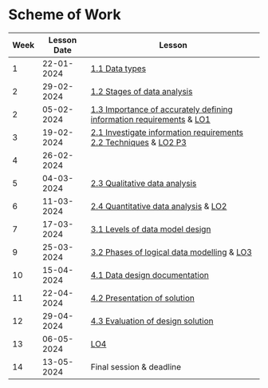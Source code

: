 # Scheme of Work

| Week | Lesson Date | Lesson |
|------|-----|-|
| 1 | 22-01-2024 | [1.1 Data types](/content/1.1%20Data%20types.md) |
| 2 | 29-02-2024 | [1.2 Stages of data analysis](/content/1.2%20Stages%20of%20data%20analysis.md) |
| 2 | 05-02-2024 | [1.3 Importance of accurately defining information requirements](/content/1.3%20Importance%20of%20accurately%20defining%20information%20requirements.md) & [LO1](/content/LO1.md) |
| 3 | 19-02-2024 | [2.1 Investigate information requirements](/content/2.1%20Investigate%20information%20requirements%20.md)  [2.2 Techniques](/content/2.2%20Techniques%20.md) & [LO2 P3 ](/content/LO2.md#p3) | 
| 4 | 26-02-2024 |  |
| 5 | 04-03-2024 |  [2.3 Qualitative data analysis](/content/2.3%20Qualitative%20data%20analysis.md) |
| 6 | 11-03-2024 | [2.4 Quantitative data analysis](/content/2.4%20Quantitative%20data%20analysis.md) & [LO2](/content/LO2.md) |
| 7 | 17-03-2024 | [3.1 Levels of data model design](/content/3.1%20Levels%20of%20data%20model%20design.md) |
| 9 | 25-03-2024 | [3.2 Phases of logical data modelling](/content/3.2%20Phases%20of%20logical%20data%20modelling.md) & [LO3](/content/LO3.md) |
| 10 | 15-04-2024 | [4.1 Data design documentation](/content/4.1%20Data%20design%20documentation.md) |
| 11 | 22-04-2024 | [4.2 Presentation of solution](/content/4.2%20Presentation%20of%20solution.md) |
| 12 | 29-04-2024 | [4.3 Evaluation of design solution ](/content/4.3%20Evaluation%20of%20design%20solution%20.md) |
| 13 | 06-05-2024 | [LO4](/content/LO4.md) |
| 14 | 13-05-2024 | Final session & deadline |
